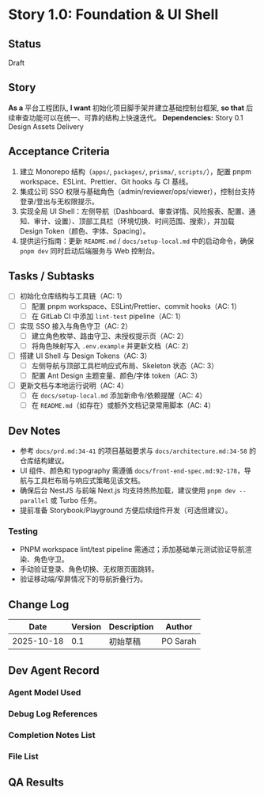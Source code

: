 # Story 1.0: Foundation & UI Shell

## Status
Draft

## Story
**As a** 平台工程团队,
**I want** 初始化项目脚手架并建立基础控制台框架,
**so that** 后续审查功能可以在统一、可靠的结构上快速迭代。
**Dependencies:** Story 0.1 Design Assets Delivery

## Acceptance Criteria
1. 建立 Monorepo 结构（`apps/`, `packages/`, `prisma/`, `scripts/`），配置 pnpm workspace、ESLint、Prettier、Git hooks 与 CI 基线。
2. 集成公司 SSO 权限与基础角色（admin/reviewer/ops/viewer），控制台支持登录/登出与无权限提示。
3. 实现全局 UI Shell：左侧导航（Dashboard、审查详情、风险报表、配置、通知、审计、设置）、顶部工具栏（环境切换、时间范围、搜索），并加载 Design Token（颜色、字体、Spacing）。
4. 提供运行指南：更新 `README.md` / `docs/setup-local.md` 中的启动命令，确保 `pnpm dev` 同时启动后端服务与 Web 控制台。

## Tasks / Subtasks
- [ ] 初始化仓库结构与工具链（AC: 1）
  - [ ] 配置 pnpm workspace、ESLint/Prettier、commit hooks（AC: 1）
  - [ ] 在 GitLab CI 中添加 `lint-test` pipeline（AC: 1）
- [ ] 实现 SSO 接入与角色守卫（AC: 2）
  - [ ] 建立角色枚举、路由守卫、未授权提示页（AC: 2）
  - [ ] 将角色映射写入 `.env.example` 并更新文档（AC: 2）
- [ ] 搭建 UI Shell 与 Design Tokens（AC: 3）
  - [ ] 左侧导航与顶部工具栏响应式布局、Skeleton 状态（AC: 3）
  - [ ] 配置 Ant Design 主题变量、颜色/字体 token（AC: 3）
- [ ] 更新文档与本地运行说明（AC: 4）
  - [ ] 在 `docs/setup-local.md` 添加新命令/依赖提醒（AC: 4）
  - [ ] 在 `README.md`（如存在）或额外文档记录常用脚本（AC: 4）

## Dev Notes
- 参考 `docs/prd.md:34-41` 的项目基础要求与 `docs/architecture.md:34-58` 的仓库结构建议。
- UI 组件、颜色和 typography 需遵循 `docs/front-end-spec.md:92-178`，导航与工具栏布局与响应式策略见该文档。
- 确保后台 NestJS 与前端 Next.js 均支持热热加载，建议使用 `pnpm dev --parallel` 或 Turbo 任务。
- 提前准备 Storybook/Playground 方便后续组件开发（可选但建议）。

### Testing
- PNPM workspace lint/test pipeline 需通过；添加基础单元测试验证导航渲染、角色守卫。
- 手动验证登录、角色切换、无权限页面跳转。
- 验证移动端/窄屏情况下的导航折叠行为。

## Change Log
| Date | Version | Description | Author |
| --- | --- | --- | --- |
| 2025-10-18 | 0.1 | 初始草稿 | PO Sarah |

## Dev Agent Record

### Agent Model Used

### Debug Log References

### Completion Notes List

### File List

## QA Results
